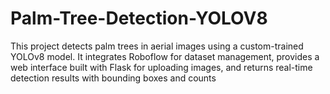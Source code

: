 # Palm-Tree-Detection-YOLOV8
This project detects palm trees in aerial images using a custom-trained YOLOv8 model. It integrates Roboflow for dataset management, provides a web interface built with Flask for uploading images, and returns real-time detection results with bounding boxes and counts
